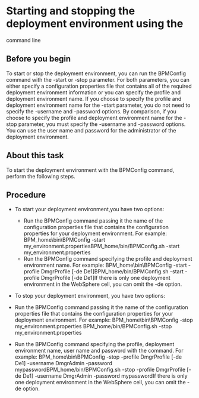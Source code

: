 # Starting and stopping the deployment environment using the
command line

## Before you begin

To start or stop the deployment environment, you can run
the BPMConfig command with the -start or -stop parameter.
For both parameters, you can either specify a configuration properties
file that contains all of the required deployment environment information or you
can specify the profile and deployment environment name. If you choose
to specify the profile and deployment environment name for the -start parameter,
you do not need to specify the -username and -password options.
By comparison, if you choose to specify the profile and deployment
environment name for the -stop parameter, you
must specify the -username and -password options.
You can use the user name and password for the administrator of the
deployment environment.

## About this task

To start the deployment environment with the BPMConfig command,
perform the following steps.

## Procedure

- To start your deployment environment,you have two options:
    - Run the BPMConfig command passing it the name
of the configuration properties file that contains the configuration
properties for your deployment environment. For example: BPM\_home\bin\BPMConfig -start my\_environment.propertiesBPM\_home/bin/BPMConfig.sh -start my\_environment.properties
    - Run the BPMConfig command specifying the profile
and deployment environment name. For example: BPM\_home\bin\BPMConfig -start -profile DmgrProfile [-de De1]BPM\_home/bin/BPMConfig.sh -start -profile DmgrProfile [-de De1]If
there is only one deployment environment in the WebSphere cell, you
can omit the -de option.
- To stop your deployment environment, you have two options:

- Run the BPMConfig command passing it the name of the configuration properties
file that contains the configuration properties for your deployment environment. For example: 
BPM\_home\bin\BPMConfig -stop my\_environment.properties
BPM\_home/bin/BPMConfig.sh -stop my\_environment.properties
- Run the BPMConfig command specifying the profile, deployment environment
name, user name and password with the command. For example:
BPM\_home\bin\BPMConfig -stop -profile DmgrProfile [-de De1] -username DmgrAdmin -password mypasswordBPM\_home/bin/BPMConfig.sh -stop -profile DmgrProfile [-de De1] -username DmgrAdmin -password mypasswordIf
there is only one deployment environment in the WebSphere cell, you can omit the
-de option.